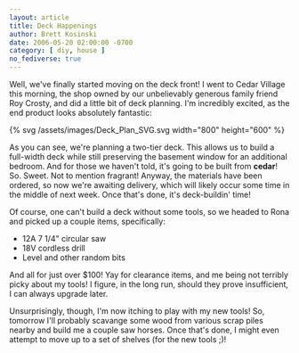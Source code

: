 ```yaml
---
layout: article
title: Deck Happenings
author: Brett Kosinski
date: 2006-05-20 02:00:00 -0700
category: [ diy, house ]
no_fediverse: true
---
```


Well, we've finally started moving on the deck front!  I went to Cedar Village this morning, the shop owned by our unbelievably generous family friend Roy Crosty, and did a little bit of deck planning.  I'm incredibly excited, as the end product looks absolutely fantastic:

{% svg /assets/images/Deck_Plan_SVG.svg width="800" height="600" %}

As you can see, we're planning a two-tier deck.  This allows us to build a full-width deck while still preserving the basement window for an additional bedroom.  And for those we haven't told, it's going to be built from **cedar**!  So.  Sweet.  Not to mention fragrant!  Anyway, the materials have been ordered, so now we're awaiting delivery, which will likely occur some time in the middle of next week.  Once that's done, it's deck-buildin' time!

Of course, one can't build a deck without some tools, so we headed to Rona and picked up a couple items, specifically:

* 12A 7 1/4" circular saw
* 18V cordless drill
* Level and other random bits

And all for just over $100!  Yay for clearance items, and me being not terribly picky about my tools!  I figure, in the long run, should they prove insufficient, I can always upgrade later.

Unsurprisingly, though, I'm now itching to play with my new tools!  So, tomorrow I'll probably scavange some wood from various scrap piles nearby and build me a couple saw horses.  Once that's done, I might even attempt to move up to a set of shelves (for the new tools ;)!  


